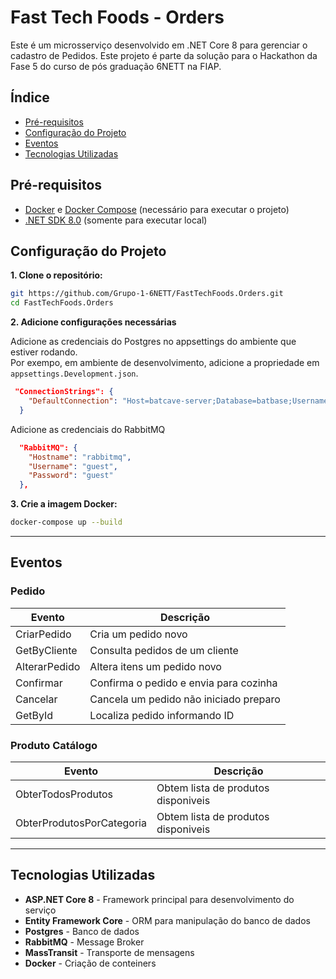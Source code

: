 # Fast Tech Foods - Orders

Este é um microsserviço desenvolvido em .NET Core 8 para gerenciar o cadastro de Pedidos. 
Este projeto é parte da solução para o Hackathon da Fase 5 do curso de pós graduação 6NETT na FIAP.

## Índice
- [Pré-requisitos](#pré-requisitos)
- [Configuração do Projeto](#configuração-do-projeto)
- [Eventos](#eventos)
- [Tecnologias Utilizadas](#tecnologias-utilizadas)

## Pré-requisitos

- [Docker](https://www.docker.com/get-started/) e [Docker Compose](https://docs.docker.com/compose/install/) (necessário para executar o projeto)
- [.NET SDK 8.0](https://dotnet.microsoft.com/download/dotnet/8.0) (somente para executar local)

## Configuração do Projeto

**1. Clone o repositório:**

   ```bash
   git https://github.com/Grupo-1-6NETT/FastTechFoods.Orders.git
   cd FastTechFoods.Orders
   ```

**2. Adicione configurações necessárias**

Adicione as credenciais do Postgres no appsettings do ambiente que estiver rodando.  
Por exempo, em ambiente de desenvolvimento, adicione a propriedade em `appsettings.Development.json`.  

```json
 "ConnectionStrings": {
    "DefaultConnection": "Host=batcave-server;Database=batbase;Username=alfred;Password=******;SSL Mode=Require;Trust Server Certificate=true"
  }
``` 

Adicione as credenciais do RabbitMQ

``` json
  "RabbitMQ": {
    "Hostname": "rabbitmq",
    "Username": "guest",
    "Password": "guest"    
  },
```


**3. Crie a imagem Docker:**

```bash
docker-compose up --build
```

---
## Eventos

### Pedido 
|Evento|Descrição|
|---|---|
|CriarPedido|Cria um pedido novo|
|GetByCliente|Consulta pedidos de um cliente|
|AlterarPedido|Altera itens um pedido novo|
|Confirmar|Confirma o pedido e envia para cozinha|
|Cancelar|Cancela um pedido não iniciado preparo|
|GetById|Localiza pedido informando ID|

### Produto Catálogo
|Evento|Descrição|
|---|---|
|ObterTodosProdutos|Obtem lista de produtos disponiveis|
|ObterProdutosPorCategoria|Obtem lista de produtos disponiveis|


---
## Tecnologias Utilizadas
- **ASP.NET Core 8** - Framework principal para desenvolvimento do serviço
- **Entity Framework Core** - ORM para manipulação do banco de dados
- **Postgres** - Banco de dados
- **RabbitMQ** - Message Broker
- **MassTransit** - Transporte de mensagens
- **Docker** - Criação de conteiners
